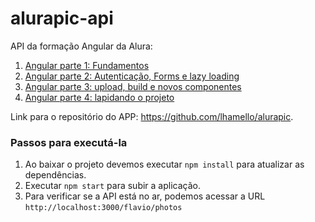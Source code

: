 
# alurapic-api

API da formação Angular da Alura:

1. [Angular parte 1: Fundamentos](https://cursos.alura.com.br/course/angular-fundamentos)
2. [Angular parte 2: Autenticação, Forms e lazy loading](https://cursos.alura.com.br/course/angular-autenticacao)
3. [Angular parte 3: upload, build e novos componentes](https://cursos.alura.com.br/course/angular-upload-build)
4. [Angular parte 4: lapidando o projeto](https://cursos.alura.com.br/course/angular-lapidando-projeto)

Link para o repositório do APP: https://github.com/lhamello/alurapic.

### Passos para executá-la
1. Ao baixar o projeto devemos executar `npm install` para atualizar as dependências.
2. Executar `npm start` para subir a aplicação.
3. Para verificar se a API está no ar, podemos acessar a URL `http://localhost:3000/flavio/photos`
